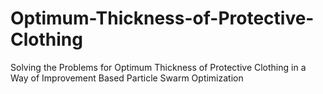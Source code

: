 # Optimum-Thickness-of-Protective-Clothing
Solving the Problems for Optimum Thickness of Protective Clothing in a Way of Improvement Based Particle Swarm Optimization
